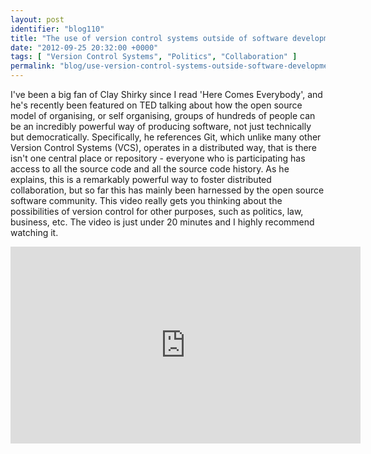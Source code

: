 ```yaml
---
layout: post
identifier: "blog110"
title: "The use of version control systems outside of software development"
date: "2012-09-25 20:32:00 +0000"
tags: [ "Version Control Systems", "Politics", "Collaboration" ]
permalink: "blog/use-version-control-systems-outside-software-development"
---
```

I've been a big fan of Clay Shirky since I read 'Here Comes Everybody', and he's recently been featured on TED talking about how the open source model of organising, or self organising, groups of hundreds of people can be an incredibly powerful way of producing software, not just technically but democratically. Specifically, he references Git, which unlike many other Version Control Systems (VCS), operates in a distributed way, that is there isn't one central place or repository - everyone who is participating has access to all the source code and all the source code history. As he explains, this is a remarkably powerful way to foster distributed collaboration, but so far this has mainly been harnessed by the open source software community. This video really gets you thinking about the possibilities of version control for other purposes, such as politics, law, business, etc. The video is just under 20 minutes and I highly recommend watching it.

<iframe width="560" height="315" src="https://www.youtube.com/embed/CEN4XNth61o" frameborder="0" allowfullscreen></iframe>